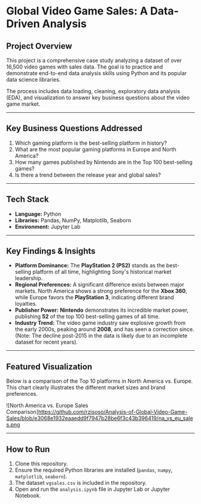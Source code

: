 # Global Video Game Sales: A Data-Driven Analysis

## Project Overview

This project is a comprehensive case study analyzing a dataset of over 16,500 video games with sales data. The goal is to practice and demonstrate end-to-end data analysis skills using Python and its popular data science libraries. 

The process includes data loading, cleaning, exploratory data analysis (EDA), and visualization to answer key business questions about the video game market.

---

## Key Business Questions Addressed

1.  Which gaming platform is the best-selling platform in history?
2.  What are the most popular gaming platforms in Europe and North America?
3.  How many games published by Nintendo are in the Top 100 best-selling games?
4.  Is there a trend between the release year and global sales?

---

## Tech Stack

* **Language:** Python
* **Libraries:** Pandas, NumPy, Matplotlib, Seaborn
* **Environment:** Jupyter Lab

---

## Key Findings & Insights

* **Platform Dominance:** The **PlayStation 2 (PS2)** stands as the best-selling platform of all time, highlighting Sony's historical market leadership.
* **Regional Preferences:** A significant difference exists between major markets. North America shows a strong preference for the **Xbox 360**, while Europe favors the **PlayStation 3**, indicating different brand loyalties.
* **Publisher Power:** **Nintendo** demonstrates its incredible market power, publishing **52** of the top 100 best-selling games of all time.
* **Industry Trend:** The video game industry saw explosive growth from the early 2000s, peaking around **2008**, and has seen a correction since. (Note: The decline post-2015 in the data is likely due to an incomplete dataset for recent years).

---

## Featured Visualization

Below is a comparison of the Top 10 platforms in North America vs. Europe. This chart clearly illustrates the different market sizes and brand preferences.

![North America vs. Europe Sales Comparison]https://github.com/rzisoso/Analysis-of-Global-Video-Game-Sales/blob/e3068e1932eaaedd9f7947b28be6f3c43b396419/na_vs_eu_sales.png

---

## How to Run

1.  Clone this repository.
2.  Ensure the required Python libraries are installed (`pandas`, `numpy`, `matplotlib`, `seaborn`).
3.  The dataset `vgsales.csv` is included in the repository.
4.  Open and run the `analysis.ipynb` file in Jupyter Lab or Jupyter Notebook.
